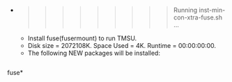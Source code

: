 * >>>>>>>>> Running inst-min-con-xtra-fuse.sh ...
  * Install fuse(fusermount) to run TMSU.
  * Disk size = 2072108K. Space Used = 4K. Runtime = 00:00:00:00.
  * The following NEW packages will be installed:
  ```bash
fuse*
  ```
